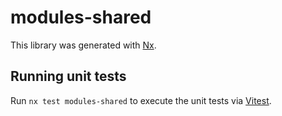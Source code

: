 # modules-shared

This library was generated with [Nx](https://nx.dev).

## Running unit tests

Run `nx test modules-shared` to execute the unit tests via [Vitest](https://vitest.dev/).
